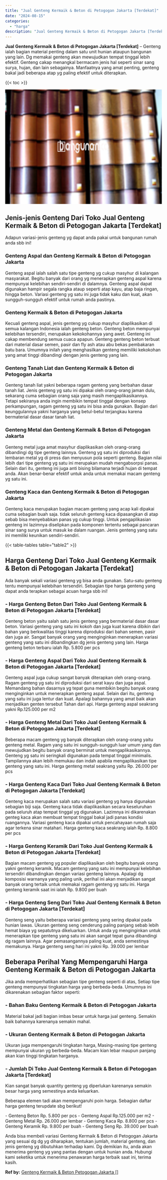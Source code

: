 ```yaml
---
title: "Jual Genteng Kermaik & Beton di Petogogan Jakarta [Terdekat]"
date: "2024-08-15"
categories: 
  - "harga"
description: "Jual Genteng Kermaik & Beton di Petogogan Jakarta [Terdekat]. Anda bisa membeli variasi Genteng Kermaik & Beton di Petogogan Jakarta yang sesuai dg dg yg dih..."
---
```


**Jual Genteng Kermaik & Beton di Petogogan Jakarta \[Terdekat\]** – Genteng ialah bagian material penting dalam satu unit hunian ataupun bangunan yang lain. Dg memakai genteng akan mewujudkan tempat tinggal lebih efektif. Genteng cakap menangkal bermacam jenis hal seperti sinar sang surya, hujan, dan lain sebagainya. Manfaatnya yang amat penting, genteng bakal jadi beberapa atap yg paling efektif untuk diterapkan.

{{< toc >}}

![Jual Genteng Kermaik & Beton di Petogogan Jakarta [Terdekat]](/images/genteng-minimalis-murah13.png)

## Jenis-jenis Genteng Dari Toko Jual Genteng Kermaik & Beton di Petogogan Jakarta \[Terdekat\]

Adapun variasi-jenis genteng yg dapat anda pakai untuk bangunan rumah anda sbb ini!

### Genteng Aspal dan Genteng Kermaik & Beton di Petogogan Jakarta

Genteng aspal ialah salah satu tipe genteng yg cukup masyhur di kalangan masyarakat. Begitu banyak dari orang yg menerapkan genteng aspal karena mempunyai kelebihan sendiri-sendiri di dalamnya. Genteng aspal dapat digunakan hampir segala rangka ataup seperti atap kayu, atap baja ringan, hingga beton. Variasi genteng yg satu ini juga tidak kaku dan kuat, akan sungguh-sungguh efektif untuk rumah anda pastinya.

### Genteng Kermaik & Beton di Petogogan Jakarta

Kecuali genteng aspal, jenis genteng yg cukup masyhur diaplikasikan di semua kalangan Indonesia ialah genteng beton. Genteng beton mempunyai kelebihan tersendiri, merupakan kekokohannya yang awet. Genteng ini cakap membendung semua cuaca apapun. Genteng genteng beton terbuat dari material dasar semen, pasir dan fly ash atau abu bekas pembakaran batu bara. Umumnya inilah yang menghasilkan genteng memiliki kekokohan yang amat tinggi dibandingi dengan jenis genteng yang lain.

### Genteng Tanah Liat dan Genteng Kermaik & Beton di Petogogan Jakarta

Genteng tanah liat yakni beberapa ragam genteng yang berbahan dasar tanah liat. Jenis genteng yg satu ini dipakai oleh orang-orang jaman dulu, sekarang cuma sebagian orang saja yang masih mengaplikasikannya. Tetapi sekiranya anda ingin membikin tempat tinggal dengan konsep perkampungan, ragam genteng yg satu ini bisa anda gunakan. Bagian dari keunggulannya yakni harganya yang betul-betul terjangkau karena bermaterial dasar dasar tanah liat.

### Genteng Metal dan Genteng Kermaik & Beton di Petogogan Jakarta

Genteng metal juga amat masyhur diaplikasikan oleh orang-orang dibandingi dg tipe genteng lainnya. Genteng yg satu ini diproduksi dari lembaran metal yg di press dan menyusun pola seperti genteng. Bagian nilai lebih dari tipe genteng yg satu ini merupakan mudah mengabsorpsi panas. Selain dari itu, genteng ini juga anti bising bilamana terjadi hujan di tempat anda. Akan benar-benar efektif untuk anda untuk memakai macam genteng yg satu ini.

### Genteng Kaca dan Genteng Kermaik & Beton di Petogogan Jakarta

Genteng kaca merupakan bagian macam genteng yang acap kali dipakai cuma sebagian buah saja. tidak seluruh genteng kaca dipasangkan di atap sebab bisa menyebabkan panas yg cukup tinggi. Untuk pengaplikasian genteng ini lazimnya diselipkan pada komponen tertentu sebagai pancaran sinar sang surya untuk masuk ke dalam ruangan. Jenis genteng yang satu ini memiliki keunikan sendiri-sendiri.

{{< table-tables table="table2" >}}

## Harga Genteng Dari Toko Jual Genteng Kermaik & Beton di Petogogan Jakarta \[Terdekat\]

Ada banyak sekali variasi genteng yg bisa anda gunakan. Satu-satu genteng tentu mempunyai kelebihan tersendiri. Sebagian tipe harga genteng yang dapat anda terapkan sebagai acuan harga sbb ini!

### \- Harga Genteng Beton Dari Toko Jual Genteng Kermaik & Beton di Petogogan Jakarta \[Terdekat\]

Genteng beton yaitu salah satu jenis genteng yang bermaterial dasar dasar beton. Variasi genteng yang satu ini kokoh dan juga kuat karena dibikin dari bahan yang berkwalitas tinggi karena diproduksi dari bahan semen, pasir dan juga air. Sangat banyak orang yang menginginkan menerapkan variasi genteng yang satu ini dibandingkan dg jenis genteng yang lain. Harga genteng beton terbaru ialah Rp. 5.800 per pcs

### \- Harga Genteng Aspal Dari Toko Jual Genteng Kermaik & Beton di Petogogan Jakarta \[Terdekat\]

Genteng aspal juga cukup sangat banyak diterapkan oleh orang-orang. Ragam genteng yg satu ini diproduksi dari serat kayu dan juga aspal. Memandang bahan dasarnya yg tepat guna membikin begitu banyak orang menginginkan untuk menerapkan genteng aspal. Selain dari itu, genteng yang satu ini juga lentur dan kuat. Apalagi bahannya yang amat baik akan menjadikan genten tersebut Tahan dari api. Harga genteng aspal seakrang yakni Rp.125.000 per m2

### \- Harga Genteng Metal Dari Toko Jual Genteng Kermaik & Beton di Petogogan Jakarta \[Terdekat\]

Beberapa macam genteng yg banyak diterapkan oleh orang-orang yaitu genteng metal. Ragam yang satu ini sungguh-sungguh luar umum yang dan mewujudkan begitu banyak orang berminat untuk mengaplikasikannya. Genteng yg satu ini seringkali digunakan pada tempat tinggal minimalis. Tampilannya akan lebih memukau dan indah apabila mengaplikasikan tipe genteng yang satu ini. Harga genteng metal seakrang yaitu Rp. 26.000 per pcs

### \- Harga Genteng Kaca Dari Toko Jual Genteng Kermaik & Beton di Petogogan Jakarta \[Terdekat\]

Genteng kaca merupakan salah satu variasi genteng yg hanya digunakan sebagian biji saja. Genteng kaca tidak diaplikasikan secara keseluruhan pada seluruh atap tempat tinggal yg digunakan. Lazimnya ini dikarenakan genteg kaca akan membuat tempat tinggal bakal jadi panas kondisi ruangannya. Variasi genteng kaca dipakai untuk pencahayaan rumah saja agar terkena sinar matahari. Harga genteng kaca seakrang ialah Rp. 8.800 per pcs

### \- Harga Genteng Keramik Dari Toko Jual Genteng Kermaik & Beton di Petogogan Jakarta \[Terdekat\]

Bagian macam genteng yg populer diaplikasikan oleh begitu banyak orang yakni genteng keramik. Macam genteng yang satu ini mempunyai kelebihan tersendiri dibandingkan dengan variasi genteng lainnya. Apalagi dg komposisi warnanya yang paling unik, perihal ini akan menjadikan sangat banyak orang tertaik untuk memakai ragam genteng yg satu ini. Harga genteng keramik saat ini ialah Rp. 9.800 per buah

### \- Harga Genteng Seng Dari Toko Jual Genteng Kermaik & Beton di Petogogan Jakarta \[Terdekat\]

Genteng seng yaitu beberapa variasi genteng yang sering dipakai pada hunian lawas. Ukuran genteng seng cenderung paling panjang sebab lebih hemat biaya yg sepatutnya dikeluarkan. Untuk anda yg menginginkan untuk menerapkan tipe genteng yang satu ini akan sangat tepat guna dibandingi dg ragam lainnya. Agar pemasangannya paling kuat, anda semestinya memakunya. Harga genteng seng hari ini yakni Rp. 39.000 per lembar

## Beberapa Perihal Yang Mempengaruhi Harga Genteng Kermaik & Beton di Petogogan Jakarta

Jika anda memperhatikan sebagian tipe genteng seperti di atas, Setiap tipe genteng mempunyai tingkatan harga yang berbeda-beda. Umumnya ini dikarenakan sebagian faktor seperti:

### \- Bahan Baku Genteng Kermaik & Beton di Petogogan Jakarta

Material bakal jadi bagian imbas besar untuk harga jual genteng. Semakin baik bahannya karenanya semakin mahal.

### \- Ukuran Genteng Kermaik & Beton di Petogogan Jakarta

Ukuran juga mempengaruhi tingkatan harga, Masing-masing tipe genteng mempunyai ukuran yg berbeda-beda. Macam kian lebar maupun panjang akan kian tinggi tingkatan harganya.

### \- Jumlah Di Toko Jual Genteng Kermaik & Beton di Petogogan Jakarta \[Terdekat\]

Kian sangat banyak quantity genteng yg diperlukan karenanya semakin besar harga yang semestinya anda keluarkan.

Beberapa elemen tadi akan mempengaruhi poin harga. Sebagian daftar harga genteng terupdate sbg berikut!

\- Genteng Beton Rp. 5.800 per pcs - Genteng Aspal Rp.125.000 per m2 - Genteng Metal Rp. 26.000 per lembar - Genteng Kaca Rp. 8.800 per pcs - Genteng Keramik Rp. 9.800 per buah - Genteng Seng Rp. 39.000 per buah

Anda bisa membeli variasi Genteng Kermaik & Beton di Petogogan Jakarta yang sesuai dg dg yg diharapkan, tentukan jumlah, material genteng, dan jenis genteng yg dibutuhkan terhadap kami. Dg demikian itu, anda akan menerima genteng yg yang pantas dengan untuk hunian anda. Hubungi kami seketika untuk menerima penawaran harga terbaik saat ini, terima kasih.

**Ref by:**  [Genteng Kermaik & Beton  Petogogan Jakarta []](https://id.wikipedia.org/wiki/Genteng)

